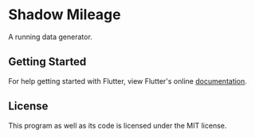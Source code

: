 # Shadow Mileage

A running data generator.

## Getting Started

For help getting started with Flutter, view Flutter's online
[documentation](https://flutter.io/).

## License

This program as well as its code is licensed under the MIT license.
